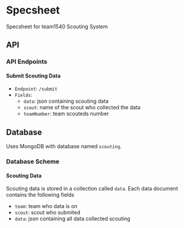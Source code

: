 # Specsheet
Specsheet for team1540 Scouting System
## API
### API Endpoints
#### Submit Scouting Data
- `Endpoint`: `/submit`
- `Fields`:
  - `data`: json containing scouting data
  - `scout`: name of the scout who collected the data
  - `teamNumber`: team scouteds number

## Database
Uses MongoDB with database named `scouting`.
### Database Scheme
#### Scouting Data
Scouting data is stored in a collection called `data`.
Each data document contains the following fields

- `team`: team who data is on
- `scout`: scout who submited
- `data`: json containing all data collected scouting